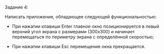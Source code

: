 Задание 4:

Написать приложение, обладающее следующей функциональностью:

- При нажатии клавиши Enter главное окно позиционируется в 
левый верхний угол экрана с размерами (300х300) и начинает 
перемещаться по периметру экрана с определённой скоростью;

- При нажатии клавиши Esc перемещение окна прекращается. 
